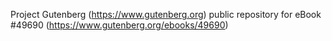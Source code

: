 Project Gutenberg (https://www.gutenberg.org) public repository for eBook #49690 (https://www.gutenberg.org/ebooks/49690)
